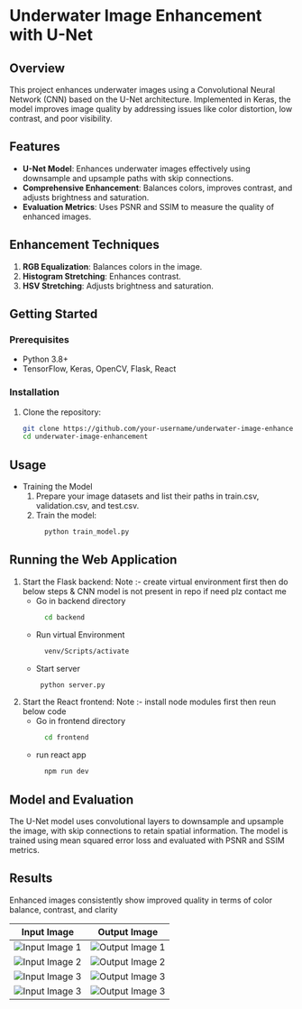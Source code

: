 # Underwater Image Enhancement with U-Net

## Overview

This project enhances underwater images using a Convolutional Neural Network (CNN) based on the U-Net architecture. Implemented in Keras, the model improves image quality by addressing issues like color distortion, low contrast, and poor visibility.

## Features

- **U-Net Model**: Enhances underwater images effectively using downsample and upsample paths with skip connections.
- **Comprehensive Enhancement**: Balances colors, improves contrast, and adjusts brightness and saturation.
- **Evaluation Metrics**: Uses PSNR and SSIM to measure the quality of enhanced images.

## Enhancement Techniques

1. **RGB Equalization**: Balances colors in the image.
2. **Histogram Stretching**: Enhances contrast.
3. **HSV Stretching**: Adjusts brightness and saturation.

## Getting Started

### Prerequisites

- Python 3.8+
- TensorFlow, Keras, OpenCV, Flask, React

### Installation

1. Clone the repository:
   ```bash
   git clone https://github.com/your-username/underwater-image-enhancement.git
   cd underwater-image-enhancement

## Usage
- Training the Model
  1. Prepare your image datasets and list their paths in train.csv, validation.csv, and test.csv.
  2. Train the model:
     ```bash
       python train_model.py
     ```
## Running the Web Application
1. Start the Flask backend:
   Note :- create virtual environment first then do below steps & CNN model is not present in repo if need plz contact me
   - Go in backend directory
     ```bash
       cd backend
     ```
   - Run virtual Environment
     ```bash
       venv/Scripts/activate
     ```
   - Start server
     ```bash
      python server.py
     ```
3. Start the React frontend:
   Note :- install node modules first then reun below code
   - Go in frontend directory
     ```bash
       cd frontend
     ```
   - run react app
     ```bash
       npm run dev
     ```
## Model and Evaluation
The U-Net model uses convolutional layers to downsample and upsample the image, with skip connections to retain spatial information. The model is trained using mean squared error loss and evaluated with PSNR and SSIM metrics.

## Results
Enhanced images consistently show improved quality in terms of color balance, contrast, and clarity

| Input Image | Output Image |
|-------------|--------------|
| ![Input Image 1](./result/i1.jpg) | ![Output Image 1](./result/o1.jpg) |
| ![Input Image 2](./result/i2.jpg) | ![Output Image 2](./result/o2.jpg) |
| ![Input Image 3](./result/i3.jpg) | ![Output Image 3](./result/o3.jpg) |
| ![Input Image 3](./result/i4.jpg) | ![Output Image 3](./result/o4.jpg) |

